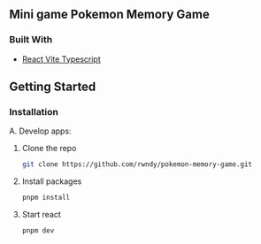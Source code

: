 ## Mini game Pokemon Memory Game

### Built With

-   [React Vite Typescript](https://react.dev/)

<!-- GETTING STARTED -->

## Getting Started

### Installation

A. Develop apps:

1. Clone the repo
    ```sh
    git clone https://github.com/rwndy/pokemon-memory-game.git
    ```
2. Install packages
    ```sh
    pnpm install
    ```
3. Start react
    ```sh
    pnpm dev
    ```

